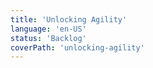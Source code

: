 ```yaml
---
title: 'Unlocking Agility'
language: 'en-US'
status: 'Backlog'
coverPath: 'unlocking-agility'
---
```

